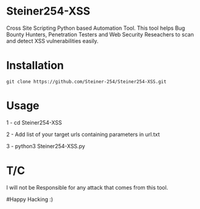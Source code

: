 # Steiner254-XSS
Cross Site Scripting Python based Automation Tool. This tool helps Bug Bounty Hunters, Penetration Testers and Web Security Reseachers to scan and detect XSS vulnerabilities easily.

# Installation
```
git clone https://github.com/Steiner-254/Steiner254-XSS.git
```

# Usage
1 - cd Steiner254-XSS

2 - Add list of your target urls containing parameters in url.txt

3 - python3 Steiner254-XSS.py

# T/C
I will not be Responsible for any attack that comes from this tool.

#Happy Hacking :)
